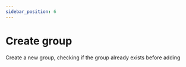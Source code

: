 ```yaml
---
sidebar_position: 6
---
```


# Create group

Create a new group, checking if the group already exists before adding
